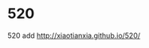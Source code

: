 # 520
520 add
<a href="http://xiaotianxia.github.io/520/" TARGET="_blank">http://xiaotianxia.github.io/520/</a>
